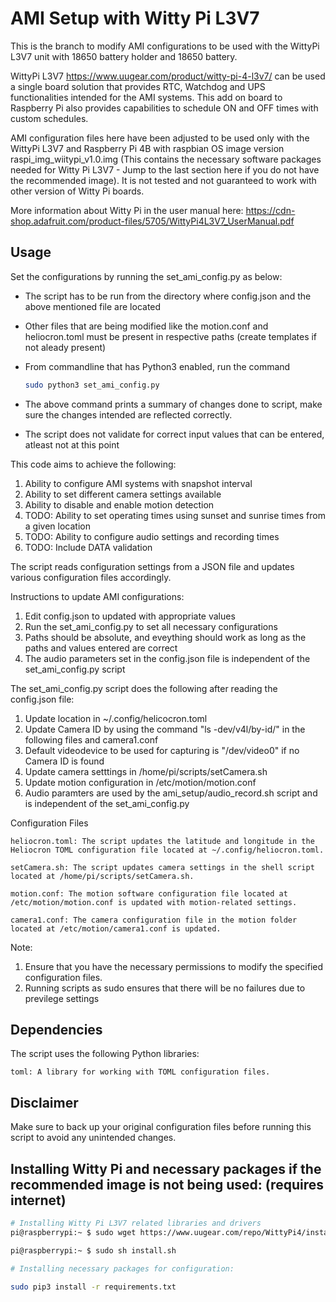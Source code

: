 # AMI Setup with Witty Pi L3V7 
This is the branch to modify AMI configurations to be used with the WittyPi L3V7 unit with 18650 battery holder and 18650 battery. 

WittyPi L3V7 https://www.uugear.com/product/witty-pi-4-l3v7/ can be used a single board solution that provides RTC, Watchdog and UPS functionalities intended for the AMI systems. This add on board to Raspberry Pi also provides capabilities to  schedule ON and OFF times with custom schedules.

AMI configuration files here have been adjusted to be used only with the WittyPi L3V7 and Raspberry Pi 4B with raspbian OS image version raspi_img_wiitypi_v1.0.img (This contains the necessary software packages needed for Witty Pi L3V7 - Jump to the last section here if you do not have the recommended image). It is not tested and not guaranteed to work with other version of Witty Pi boards.

More information about Witty Pi in the user manual here: https://cdn-shop.adafruit.com/product-files/5705/WittyPi4L3V7_UserManual.pdf 

## Usage  
Set the configurations by running the set_ami_config.py as below:

* The script has to be run from the directory where config.json and the above mentioned file are located
* Other files that are being modified like the motion.conf and heliocron.toml must be present in respective paths (create templates if not aleady present)
* From commandline that has Python3 enabled, run the command

   ```bash
   sudo python3 set_ami_config.py

* The above command prints a summary of changes done to script, make sure the changes intended are reflected correctly. 
* The script does not validate for correct input values that can be entered, atleast not at this point 

This code aims to achieve the following:
1. Ability to configure AMI systems with snapshot interval
2. Ability to set different camera settings available 
3. Ability to disable and enable motion detection 
4. TODO: Ability to set operating times using sunset and sunrise times from a given location 
5. TODO: Ability to configure audio settings and recording times 
6. TODO: Include DATA validation 

The script reads configuration settings from a JSON file and updates various configuration files accordingly.

Instructions to update AMI configurations:
1. Edit config.json to updated with appropriate values
2. Run the set_ami_config.py to set all necessary configurations 
3. Paths should be absolute, and eveything should work as long as the paths and values entered are correct
4. The audio parameters set in the config.json file is independent of the set_ami_config.py script 

The set_ami_config.py script does the following after reading the config.json file:
1. Update location in ~/.config/helicocron.toml
2. Update Camera ID by using the command "ls -dev/v4l/by-id/" in the following files and camera1.conf
3. Default videodevice to be used for capturing is "/dev/video0" if no Camera ID is found
4. Update camera setttings in /home/pi/scripts/setCamera.sh 
5. Update motion configuration in /etc/motion/motion.conf
6. Audio paramters are used by the ami_setup/audio_record.sh script and is independent of the set_ami_config.py 

Configuration Files

    heliocron.toml: The script updates the latitude and longitude in the Heliocron TOML configuration file located at ~/.config/heliocron.toml.

    setCamera.sh: The script updates camera settings in the shell script located at /home/pi/scripts/setCamera.sh.

    motion.conf: The motion software configuration file located at /etc/motion/motion.conf is updated with motion-related settings.

    camera1.conf: The camera configuration file in the motion folder located at /etc/motion/camera1.conf is updated.

Note: 
1. Ensure that you have the necessary permissions to modify the specified configuration files.
2. Running scripts as sudo ensures that there will be no failures due to previlege settings 

## Dependencies

The script uses the following Python libraries:

    toml: A library for working with TOML configuration files.

## Disclaimer

Make sure to back up your original configuration files before running this script to avoid any unintended changes.


## Installing Witty Pi and necessary packages if the recommended image is not being used: (requires internet)
   
   ```bash
   # Installing Witty Pi L3V7 related libraries and drivers
   pi@raspberrypi:~ $ sudo wget https://www.uugear.com/repo/WittyPi4/install.sh

   pi@raspberrypi:~ $ sudo sh install.sh

   # Installing necessary packages for configuration:

   sudo pip3 install -r requirements.txt


